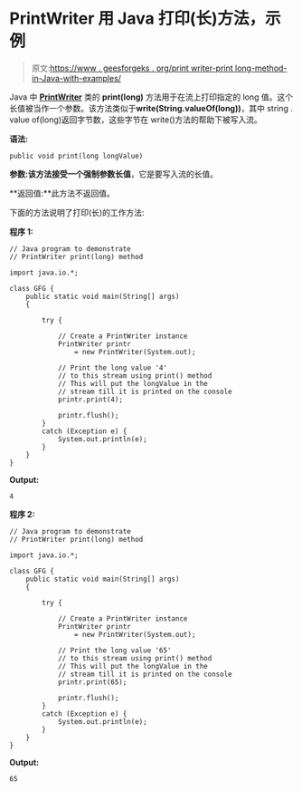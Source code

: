 # PrintWriter 用 Java 打印(长)方法，示例

> 原文:[https://www . geesforgeks . org/print writer-print long-method-in-Java-with-examples/](https://www.geeksforgeeks.org/printwriter-printlong-method-in-java-with-examples/)

Java 中 **[PrintWriter](https://www.geeksforgeeks.org/java-io-printprintr-class-java-set-1/)** 类的 **print(long)** 方法用于在流上打印指定的 long 值。这个长值被当作一个参数。该方法类似于**write(String.valueOf(long))**，其中 string . value of(long)返回字节数，这些字节在 write()方法的帮助下被写入流。

**语法:**

```
public void print(long longValue)
```

**参数:**该方法接受一个强制参数**长值**，它是要写入流的长值。

**返回值:**此方法不返回值。

下面的方法说明了打印(长)的工作方法:

**程序 1:**

```
// Java program to demonstrate
// PrintWriter print(long) method

import java.io.*;

class GFG {
    public static void main(String[] args)
    {

        try {

            // Create a PrintWriter instance
            PrintWriter printr
                = new PrintWriter(System.out);

            // Print the long value '4'
            // to this stream using print() method
            // This will put the longValue in the
            // stream till it is printed on the console
            printr.print(4);

            printr.flush();
        }
        catch (Exception e) {
            System.out.println(e);
        }
    }
}
```

**Output:**

```
4

```

**程序 2:**

```
// Java program to demonstrate
// PrintWriter print(long) method

import java.io.*;

class GFG {
    public static void main(String[] args)
    {

        try {

            // Create a PrintWriter instance
            PrintWriter printr
                = new PrintWriter(System.out);

            // Print the long value '65'
            // to this stream using print() method
            // This will put the longValue in the
            // stream till it is printed on the console
            printr.print(65);

            printr.flush();
        }
        catch (Exception e) {
            System.out.println(e);
        }
    }
}
```

**Output:**

```
65

```